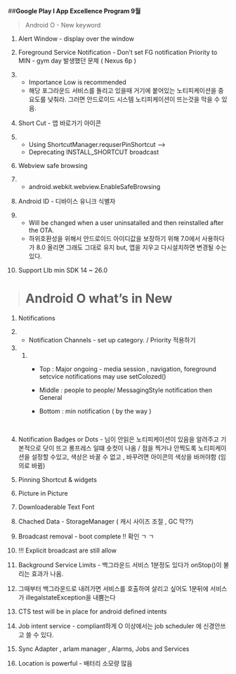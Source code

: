 ##**Google Play l App Excellence Program 9월**

> Android O - New keyword

1. Alert Window - display over the window

2. Foreground Service Notification - Don’t set FG notification Priority to MIN - gym day 발생했던 문제 ( Nexus 6p )

3. - Importance Low is recommended 
   - 해당 포그라운드 서비스를 돌리고 있을때 거기에 붙어있는 노티피케이션을 중요도를 낮춰라. 그러면 안드로이드 시스템 노티피케이션이 뜨는것을 막을 수 있음.

4. Short Cut - 앱 바로가기 아이콘 

5. - Using ShortcutManager.requserPinShortcut —>
   - Deprecating INSTALL_SHORTCUT broadcast

6. Webview safe browsing

7. - android.webkit.webview.EnableSafeBrowsing

8. Android ID - 디바이스 유니크 식별자

9. - Will be changed when a user uninsatalled and then reinstalled after the OTA.
   - 하위호환성을 위해서 안드로이드 아이디값을 보장하기 위해 7.0에서 사용하다가 8.0 올리면 그래도 그대로 유지 but,  앱을 지우고 다시설치하면 변경될 수는 있다.

10. Support LIb min SDK 14 ~ 26.0

> # Android O what’s in New

1. Notifications

2. - Notification Channels - set up category. / Priority 적용하기

3. 1. - Top : Major ongoing - media session , navigation, foreground setcvice notifications may use setColozed()

      - Middle : people to people/ MessagingStyle notification then General

      - Bottom : min notification ( by the way )

        ​

4. Notification Badges or Dots - 님이 안읽은 노티피케이션이 있음을 알려주고 기본적으로 닷이 뜨고 롱프레스 일떄 숏컷이 나옴 / 점을 찍거나 안찍도록 노티피케이션을 설정할 수있고, 색상은 바꿀 수 없고 , 바꾸려면 아이콘의 색상을 바꺼야함 (임의로 바뀜)

5. Pinning Shortcut & widgets

6. Picture in Picture

7. Downloaderable Text Font

8. Chached Data -  StorageManager ( 캐시 사이즈 조절 , GC 막??)

9. Broadcast removal - boot complete !! 확인 ㄱ ㄱ 

10. !!! Explicit broadcast are still allow

11. Background Service Limits - 백그라운드 서비스 1분정도 있다가 onStop()이 불리는 효과가 나옴.

12. 그때부터 백그라운드로 내려가면 서비스를 호출하여 살리고 싶어도 1분뒤에 서비스가 illegalstateException을 내뿜는다

13. CTS test will be in place for android defined intents 

14. Job intent service - compliant하게 O 이상에서는 job scheduler 에 신경안쓰고 쓸 수 있다.

15. Sync Adapter , arlam manager , Alarms, Jobs and Services 

16. Location is powerful - 배터리 소모량 많음
